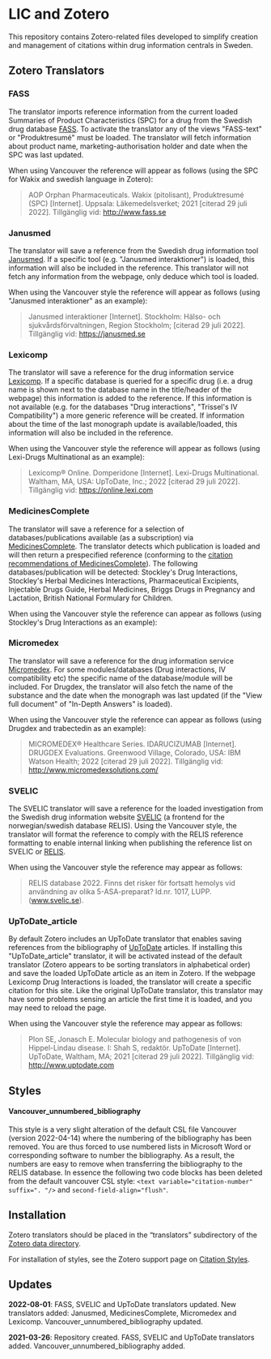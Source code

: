 # LIC and Zotero
This repository contains Zotero-related files developed to simplify creation and management of citations within drug information centrals in Sweden.

## Zotero Translators

### FASS
The translator imports reference information from the current loaded Summaries of Product Characteristics (SPC) for a drug from the Swedish drug database [FASS](https://www.fass.se/). To activate the translator any of the views "FASS-text" or "Produktresumé" must be loaded. The translator will fetch information about product name, marketing-authorisation holder and date when the SPC was last updated. 

When using Vancouver the reference will appear as follows (using the SPC for Wakix and swedish language in Zotero):

>AOP Orphan Pharmaceuticals. Wakix (pitolisant), Produktresumé (SPC) [Internet]. Uppsala: Läkemedelsverket; 2021 [citerad 29 juli 2022]. Tillgänglig vid: http://www.fass.se


### Janusmed
The translator will save a reference from the Swedish drug information tool [Janusmed](https://janusmed.se/). If a specific tool (e.g. "Janusmed interaktioner") is loaded, this information will also be included in the reference. This translator will not fetch any information from the webpage, only deduce which tool is loaded.

When using the Vancouver style the reference will appear as follows (using "Janusmed interaktioner" as an example):
>Janusmed interaktioner [Internet]. Stockholm: Hälso- och sjukvårdsförvaltningen, Region Stockholm; [citerad 29 juli 2022]. Tillgänglig vid: https://janusmed.se


### Lexicomp
The translator will save a reference for the drug information service [Lexicomp](https://online.lexi.com/). If a specific database is queried for a specific drug (i.e. a drug name is shown next to the database name in the title/header of the webpage) this information is added to the reference. If this information is not available (e.g. for the databases "Drug interactions", "Trissel's IV Compatibility") a more generic reference will be created. If information about the time of the last monograph update is available/loaded, this information will also be included in the reference.

When using the Vancouver style the reference will appear as follows (using Lexi-Drugs Multinational as an example):
>Lexicomp® Online. Domperidone [Internet]. Lexi-Drugs Multinational. Waltham, MA, USA: UpToDate, Inc.; 2022 [citerad 29 juli 2022]. Tillgänglig vid: https://online.lexi.com


### MedicinesComplete
The translator will save a reference for a selection of databases/publications available (as a subscription) via [MedicinesComplete](https://www.medicinescomplete.com/). The translator detects which publication is loaded and will then return a prespecified reference (conforming to the [citation recommendations of MedicinesComplete](https://about.medicinescomplete.com/copyright/)). The following databases/publication will be detected: Stockley's Drug Interactions, Stockley's Herbal Medicines Interactions, Pharmaceutical Excipients, Injectable Drugs Guide, Herbal Medicines, Briggs Drugs in Pregnancy and Lactation, British National Formulary for Children.

When using the Vancouver style the reference can appear as follows (using Stockley's Drug Interactions as an example):

### Micromedex
The translator will save a reference for the drug information service [Micromedex](https://www.micromedexsolutions.com/). For some modules/databases (Drug interactions, IV compatibility etc) the specific name of the database/module will be included. For Drugdex, the translator will also fetch the name of the substance and the date when the monograph was last updated (if the "View full document" of "In-Depth Answers" is loaded).

When using the Vancouver style the reference can appear as follows (using Drugdex and trabectedin as an example):
>MICROMEDEX® Healthcare Series. IDARUCIZUMAB [Internet]. DRUGDEX Evaluations. Greenwood Village, Colorado, USA: IBM Watson Health; 2022 [citerad 29 juli 2022]. Tillgänglig vid: http://www.micromedexsolutions.com/

### SVELIC
The SVELIC translator will save a reference for the loaded investigation from the Swedish drug information website [SVELIC](https://svelic.se/) (a frontend for the norwegian/swedish database RELIS). Using the Vancouver style, the translator will format the reference to comply with the RELIS reference formatting to enable internal linking when publishing the reference list on SVELIC or [RELIS](https://relis.no/). 

When using the Vancouver style the reference may appear as follows:
>RELIS database 2022. Finns det risker för fortsatt hemolys vid användning av olika 5-ASA-preparat? Id.nr. 1017, LUPP. (www.svelic.se).

### UpToDate_article
By default Zotero includes an UpToDate translator that enables saving references from the bibliography of [UpToDate](https://www.uptodate.com/) articles. If installing this "UpToDate_article" translator, it will be activated instead of the default translator (Zotero appears to be sorting translators in alphabetical order) and save the loaded UpToDate article as an item in Zotero. If the webpage Lexicomp Drug Interactions is loaded, the translator will create a specific citation for this site. Like the original UpToDate translator, this translator may have some problems sensing an article the first time it is loaded, and you may need to reload the page. 

When using the Vancouver style the reference may appear as follows:

>Plon SE, Jonasch E. Molecular biology and pathogenesis of von Hippel-Lindau disease. I: Shah S, redaktör. UpToDate [Internet]. UpToDate, Waltham, MA; 2021 [citerad 29 juli 2022]. Tillgänglig vid: http://www.uptodate.com


## Styles

#### Vancouver_unnumbered_bibliography
This style is a very slight alteration of the default CSL file Vancouver (version 2022-04-14) where the numbering of the bibliography has been removed. You are thus forced to use numbered lists in Microsoft Word or corresponding software to number the bibliography. As a result, the numbers are easy to remove when transferring the bibliography to the RELIS database. In essence the following two code blocks has been deleted from the default vancouver CSL style: ```<text variable="citation-number" suffix=". "/>``` and ```second-field-align="flush"```.

## Installation
Zotero translators should be placed in the “translators” subdirectory of the [Zotero data directory](https://www.zotero.org/support/zotero_data#locating_your_zotero_library "/support/zotero_data#locating_your_zotero_library").

For installation of styles, see the Zotero support page on [Citation Styles](https://www.zotero.org/support/styles).

## Updates
**2022-08-01**: FASS, SVELIC and UpToDate translators updated. New translators added: Janusmed, MedicinesComplete, Micromedex and Lexicomp. Vancouver_unnumbered_bibliography updated.

**2021-03-26**: Repository created. FASS, SVELIC and UpToDate translators added. Vancouver_unnumbered_bibliography added.
